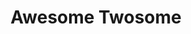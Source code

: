 ---
location: Winnipeg
day: May 31st
year: 2025
time: 12:15 pm to 3:00 pm
timeNotes: Arrive at noon for check-in
title: Awesome Twosome
gender: All
genderNotes:
level: "3.0"
age: 75-99 (combined age of both participants)
ageNotes:
numberOfTeams: 12
format:
  - 2 pools
  - 6 teams per pool
  - 5 round robin games and 1 playoff game guaranteed
cost: $22 per person ($44 per team)
soldout: false
---